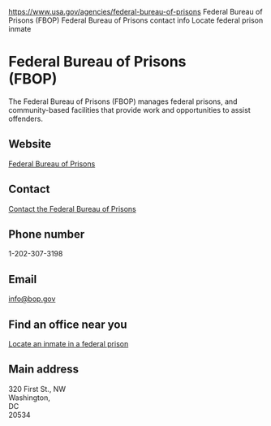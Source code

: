 

https://www.usa.gov/agencies/federal-bureau-of-prisons
Federal Bureau of Prisons (FBOP)
Federal Bureau of Prisons contact info
Locate federal prison inmate

Federal Bureau of Prisons  
(FBOP)  
================================  

The Federal Bureau of Prisons (FBOP) manages federal prisons, and community-based facilities that provide work and opportunities to assist offenders.

Website  
-------  

[Federal Bureau of Prisons](https://www.bop.gov/)  

Contact  
-------  

[Contact the Federal Bureau of Prisons](https://www.bop.gov/contact/)  

Phone number  
------------  

1-202-307-3198  

Email  
-----  

[info@bop.gov](mailto:info@bop.gov)  

Find an office near you  
-----------------------  

[Locate an inmate in a federal prison](https://www.bop.gov/inmateloc/)  

Main address  
------------  

320 First St., NW  
Washington,  
DC  
20534
